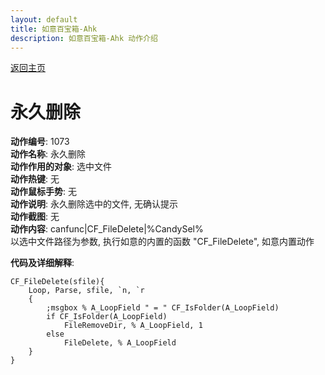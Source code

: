 ```yaml
---
layout: default
title: 如意百宝箱-Ahk
description: 如意百宝箱-Ahk 动作介绍
---
```

<link rel="stylesheet" href="../actions/css/atom-one-light.min.css">
<script src="../actions/js/highlight.min.js"></script>
<script>hljs.highlightAll();</script>

[返回主页](../index.md)

# [](#header-2) 永久删除

**动作编号**: 1073  
**动作名称**: 永久删除  
**动作作用的对象**: 选中文件  
**动作热键**: 无  
**动作鼠标手势**: 无  
**动作说明**: 永久删除选中的文件, 无确认提示  
**动作截图**: 无  
**动作内容**: canfunc|CF_FileDelete|%CandySel%  
以选中文件路径为参数, 执行如意的内置的函数 "CF_FileDelete", 如意内置动作  

**代码及详细解释**:  

```Autohotkey
CF_FileDelete(sfile){
	Loop, Parse, sfile, `n, `r
	{
		;msgbox % A_LoopField " = " CF_IsFolder(A_LoopField)
		if CF_IsFolder(A_LoopField)
			FileRemoveDir, % A_LoopField, 1
		else
			FileDelete, % A_LoopField
	}
}
```